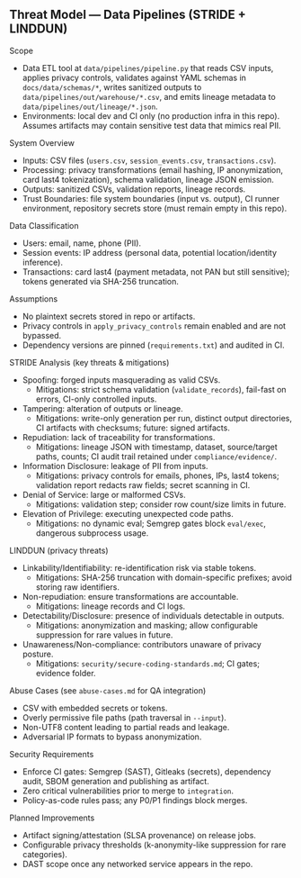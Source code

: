 ## Threat Model — Data Pipelines (STRIDE + LINDDUN)

Scope
- Data ETL tool at `data/pipelines/pipeline.py` that reads CSV inputs, applies privacy controls, validates against YAML schemas in `docs/data/schemas/*`, writes sanitized outputs to `data/pipelines/out/warehouse/*.csv`, and emits lineage metadata to `data/pipelines/out/lineage/*.json`.
- Environments: local dev and CI only (no production infra in this repo). Assumes artifacts may contain sensitive test data that mimics real PII.

System Overview
- Inputs: CSV files (`users.csv`, `session_events.csv`, `transactions.csv`).
- Processing: privacy transformations (email hashing, IP anonymization, card last4 tokenization), schema validation, lineage JSON emission.
- Outputs: sanitized CSVs, validation reports, lineage records.
- Trust Boundaries: file system boundaries (input vs. output), CI runner environment, repository secrets store (must remain empty in this repo).

Data Classification
- Users: email, name, phone (PII).
- Session events: IP address (personal data, potential location/identity inference).
- Transactions: card last4 (payment metadata, not PAN but still sensitive); tokens generated via SHA-256 truncation.

Assumptions
- No plaintext secrets stored in repo or artifacts.
- Privacy controls in `apply_privacy_controls` remain enabled and are not bypassed.
- Dependency versions are pinned (`requirements.txt`) and audited in CI.

STRIDE Analysis (key threats & mitigations)
- Spoofing: forged inputs masquerading as valid CSVs.
  - Mitigations: strict schema validation (`validate_records`), fail-fast on errors, CI-only controlled inputs.
- Tampering: alteration of outputs or lineage.
  - Mitigations: write-only generation per run, distinct output directories, CI artifacts with checksums; future: signed artifacts.
- Repudiation: lack of traceability for transformations.
  - Mitigations: lineage JSON with timestamp, dataset, source/target paths, counts; CI audit trail retained under `compliance/evidence/`.
- Information Disclosure: leakage of PII from inputs.
  - Mitigations: privacy controls for emails, phones, IPs, last4 tokens; validation report redacts raw fields; secret scanning in CI.
- Denial of Service: large or malformed CSVs.
  - Mitigations: validation step; consider row count/size limits in future.
- Elevation of Privilege: executing unexpected code paths.
  - Mitigations: no dynamic eval; Semgrep gates block `eval/exec`, dangerous subprocess usage.

LINDDUN (privacy threats)
- Linkability/Identifiability: re-identification risk via stable tokens.
  - Mitigations: SHA-256 truncation with domain-specific prefixes; avoid storing raw identifiers.
- Non-repudiation: ensure transformations are accountable.
  - Mitigations: lineage records and CI logs.
- Detectability/Disclosure: presence of individuals detectable in outputs.
  - Mitigations: anonymization and masking; allow configurable suppression for rare values in future.
- Unawareness/Non-compliance: contributors unaware of privacy posture.
  - Mitigations: `security/secure-coding-standards.md`; CI gates; evidence folder.

Abuse Cases (see `abuse-cases.md` for QA integration)
- CSV with embedded secrets or tokens.
- Overly permissive file paths (path traversal in `--input`).
- Non-UTF8 content leading to partial reads and leakage.
- Adversarial IP formats to bypass anonymization.

Security Requirements
- Enforce CI gates: Semgrep (SAST), Gitleaks (secrets), dependency audit, SBOM generation and publishing as artifact.
- Zero critical vulnerabilities prior to merge to `integration`.
- Policy-as-code rules pass; any P0/P1 findings block merges.

Planned Improvements
- Artifact signing/attestation (SLSA provenance) on release jobs.
- Configurable privacy thresholds (k-anonymity-like suppression for rare categories).
- DAST scope once any networked service appears in the repo.

